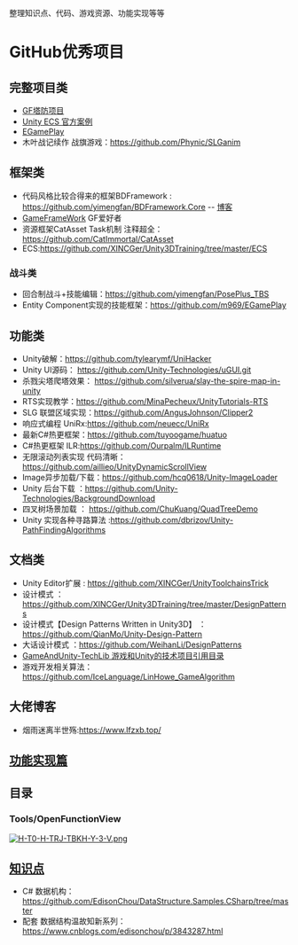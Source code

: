 整理知识点、代码、游戏资源、功能实现等等

# GitHub优秀项目
## 完整项目类
* [GF塔防项目](https://github.com/DrFlower/TowerDefense-GameFramework-Demo)
* [Unity ECS 官方案例](https://github.com/Unity-Technologies/EntityComponentSystemSamples)
* [EGamePlay](https://github.com/m969/EGamePlay)
* 木叶战记续作 战旗游戏：https://github.com/Phynic/SLGanim
## 框架类
* 代码风格比较合得来的框架BDFramework : https://github.com/yimengfan/BDFramework.Core -- [博客](https://www.zhihu.com/people/xiao-fan-fan-zhu)
* [GameFrameWork](https://github.com/EllanJiang/UnityGameFramework) GF爱好者
* 资源框架CatAsset Task机制 注释超全：https://github.com/CatImmortal/CatAsset
*  ECS:https://github.com/XINCGer/Unity3DTraining/tree/master/ECS
### 战斗类
* 回合制战斗+技能编辑：https://github.com/yimengfan/PosePlus_TBS
*  Entity Component实现的技能框架：https://github.com/m969/EGamePlay

## 功能类
* Unity破解：https://github.com/tylearymf/UniHacker
* Unity UI源码： https://github.com/Unity-Technologies/uGUI.git
* 杀戮尖塔爬塔效果： https://github.com/silverua/slay-the-spire-map-in-unity
* RTS实现教学：https://github.com/MinaPecheux/UnityTutorials-RTS
* SLG 联盟区域实现：https://github.com/AngusJohnson/Clipper2
* 响应式编程 UniRx:https://github.com/neuecc/UniRx
* 最新C#热更框架：https://github.com/tuyoogame/huatuo
* C#热更框架 ILR:https://github.com/Ourpalm/ILRuntime
* 无限滚动列表实现 代码清晰：https://github.com/aillieo/UnityDynamicScrollView
* Image异步加载/下载：https://github.com/hcq0618/Unity-ImageLoader
* Unity 后台下载 ：https://github.com/Unity-Technologies/BackgroundDownload
* 四叉树场景加载 ： https://github.com/ChuKuang/QuadTreeDemo
* Unity 实现各种寻路算法 :https://github.com/dbrizov/Unity-PathFindingAlgorithms

## 文档类
* Unity Editor扩展 : https://github.com/XINCGer/UnityToolchainsTrick
* 设计模式 ： https://github.com/XINCGer/Unity3DTraining/tree/master/DesignPatterns
* 设计模式【Design Patterns Written in Unity3D】 ：https://github.com/QianMo/Unity-Design-Pattern
* 大话设计模式 ：https://github.com/WeihanLi/DesignPatterns
* [GameAndUnity-TechLib 游戏和Unity的技术项目引用目录](https://github.com/m969/GameAndUnity-TechLib)
* 游戏开发相关算法： https://github.com/IceLanguage/LinHowe_GameAlgorithm


## 大佬博客
* 烟雨迷离半世殇:https://www.lfzxb.top/

## [功能实现篇](https://github.com/kamen132/MyUnity-GroceryStore/tree/main/%E5%8A%9F%E8%83%BD%E5%AE%9E%E7%8E%B0)
## 目录
### Tools/OpenFunctionView 
[![H-T0-H-TRJ-TBKH-Y-3-V.png](https://i.postimg.cc/HsBTQX8w/H-T0-H-TRJ-TBKH-Y-3-V.png)](https://postimg.cc/XpBMWZ8q)

## [知识点](https://github.com/kamen132/MyUnity-GroceryStore/tree/main/%E7%9F%A5%E8%AF%86%E7%82%B9)
* C# 数据机构：https://github.com/EdisonChou/DataStructure.Samples.CSharp/tree/master
* 配套 数据结构温故知新系列：https://www.cnblogs.com/edisonchou/p/3843287.html
